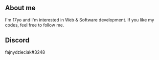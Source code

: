 ## About me
I'm 17yo and I'm interested in Web & Software development. 
If you like my codes, feel free to follow me.

## Discord
fajnydzieciak#3248

<!--<h2>Stats</h2>

<p align="left">
  <img src="https://github-readme-stats.vercel.app/api?username=emmett-white&show_icons=true&theme=radical">
  <br>
  <hr>
  <img src="https://github-readme-stats.vercel.app/api/top-langs/?username=emmett-white&langs_count=8&theme=radical">
</p>-->

